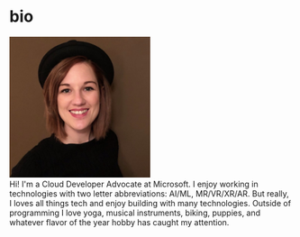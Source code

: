 # bio
<img src="cassieb.png" height="250" width="250">
</br>
Hi! I'm a Cloud Developer Advocate at Microsoft. I enjoy working in technologies with two letter abbreviations: AI/ML, MR/VR/XR/AR. But really, I loves all things tech and enjoy building with many technologies. Outside of programming I love yoga, musical instruments, biking, puppies, and whatever flavor of the year hobby has caught my attention.
